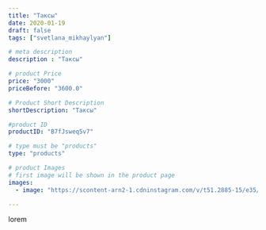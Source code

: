 ```yaml
---
title: "Таксы"
date: 2020-01-19
draft: false
tags: ["svetlana_mikhaylyan"]

# meta description
description : "Таксы"

# product Price
price: "3000"
priceBefore: "3600.0"

# Product Short Description
shortDescription: "Таксы"

#product ID
productID: "B7fJsweq5v7"

# type must be "products"
type: "products"

# product Images
# first image will be shown in the product page
images:
  - image: "https://scontent-arn2-1.cdninstagram.com/v/t51.2885-15/e35/80800761_3781150258569331_8065413291948106169_n.jpg?se=7&tp=1&_nc_ht=scontent-arn2-1.cdninstagram.com&_nc_cat=107&_nc_ohc=hEYJD21y93AAX_F_xZJ&ccb=7-4&oh=491ffdfb8d80eb22bf0d37239a320728&oe=6084BC90&_nc_sid=86f79a&ig_cache_key=MjIyNDUzOTM5OTA3NDA2MTMwNw%3D%3D.2-ccb7-4"

---
```

lorem
